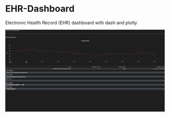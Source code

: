 # EHR-Dashboard
Electronic Health Record (EHR) dashboard with dash and plotly

<img src="https://github.com/ss892714028/EHR-Dashboard/blob/master/demo.png" width="850" />
